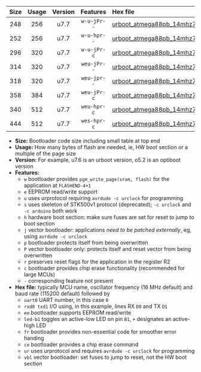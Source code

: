 |Size|Usage|Version|Features|Hex file|
|:-:|:-:|:-:|:-:|:--|
|248|256|u7.7|`w-u-jPr--`|[urboot_atmega88pb_14mhz7456_9600bps_uart0_rxd0_txd1_led+b5_ur_vbl.hex](https://raw.githubusercontent.com/stefanrueger/urboot.hex/main/cores/minicore/atmega88pb/fcpu_14mhz7456/9600_bps/urboot_atmega88pb_14mhz7456_9600bps_uart0_rxd0_txd1_led+b5_ur_vbl.hex)|
|252|256|u7.7|`w-u-hpr--`|[urboot_atmega88pb_14mhz7456_9600bps_uart0_rxd0_txd1_led+b5_fr_ur.hex](https://raw.githubusercontent.com/stefanrueger/urboot.hex/main/cores/minicore/atmega88pb/fcpu_14mhz7456/9600_bps/urboot_atmega88pb_14mhz7456_9600bps_uart0_rxd0_txd1_led+b5_fr_ur.hex)|
|296|320|u7.7|`w-u-jPr-c`|[urboot_atmega88pb_14mhz7456_9600bps_uart0_rxd0_txd1_led+b5_fr_ce_ur_vbl.hex](https://raw.githubusercontent.com/stefanrueger/urboot.hex/main/cores/minicore/atmega88pb/fcpu_14mhz7456/9600_bps/urboot_atmega88pb_14mhz7456_9600bps_uart0_rxd0_txd1_led+b5_fr_ce_ur_vbl.hex)|
|314|320|u7.7|`weu-jPr--`|[urboot_atmega88pb_14mhz7456_9600bps_uart0_rxd0_txd1_ee_led+b5_ur_vbl.hex](https://raw.githubusercontent.com/stefanrueger/urboot.hex/main/cores/minicore/atmega88pb/fcpu_14mhz7456/9600_bps/urboot_atmega88pb_14mhz7456_9600bps_uart0_rxd0_txd1_ee_led+b5_ur_vbl.hex)|
|318|320|u7.7|`weu-jpr--`|[urboot_atmega88pb_14mhz7456_9600bps_uart0_rxd0_txd1_ee_led+b5_fr_ur_vbl.hex](https://raw.githubusercontent.com/stefanrueger/urboot.hex/main/cores/minicore/atmega88pb/fcpu_14mhz7456/9600_bps/urboot_atmega88pb_14mhz7456_9600bps_uart0_rxd0_txd1_ee_led+b5_fr_ur_vbl.hex)|
|358|384|u7.7|`weu-jPr-c`|[urboot_atmega88pb_14mhz7456_9600bps_uart0_rxd0_txd1_ee_led+b5_fr_ce_ur_vbl.hex](https://raw.githubusercontent.com/stefanrueger/urboot.hex/main/cores/minicore/atmega88pb/fcpu_14mhz7456/9600_bps/urboot_atmega88pb_14mhz7456_9600bps_uart0_rxd0_txd1_ee_led+b5_fr_ce_ur_vbl.hex)|
|340|512|u7.7|`weu-hpr-c`|[urboot_atmega88pb_14mhz7456_9600bps_uart0_rxd0_txd1_ee_led+b5_fr_ce_ur.hex](https://raw.githubusercontent.com/stefanrueger/urboot.hex/main/cores/minicore/atmega88pb/fcpu_14mhz7456/9600_bps/urboot_atmega88pb_14mhz7456_9600bps_uart0_rxd0_txd1_ee_led+b5_fr_ce_ur.hex)|
|444|512|u7.7|`wes-hpr-c`|[urboot_atmega88pb_14mhz7456_9600bps_uart0_rxd0_txd1_ee_led+b5_fr_ce.hex](https://raw.githubusercontent.com/stefanrueger/urboot.hex/main/cores/minicore/atmega88pb/fcpu_14mhz7456/9600_bps/urboot_atmega88pb_14mhz7456_9600bps_uart0_rxd0_txd1_ee_led+b5_fr_ce.hex)|

- **Size:** Bootloader code size including small table at top end
- **Usage:** How many bytes of flash are needed, ie, HW boot section or a multiple of the page size
- **Version:** For example, u7.6 is an urboot version, o5.2 is an optiboot version
- **Features:**
  + `w` bootloader provides `pgm_write_page(sram, flash)` for the application at `FLASHEND-4+1`
  + `e` EEPROM read/write support
  + `u` uses urprotocol requiring `avrdude -c urclock` for programming
  + `s` uses skeleton of STK500v1 protocol (deprecated); `-c urclock` and `-c arduino` both work
  + `h` hardware boot section: make sure fuses are set for reset to jump to boot section
  + `j` vector bootloader: applications *need to be patched externally*, eg, using `avrdude -c urclock`
  + `p` bootloader protects itself from being overwritten
  + `P` vector bootloader only: protects itself and reset vector from being overwritten
  + `r` preserves reset flags for the application in the register R2
  + `c` bootloader provides chip erase functionality (recommended for large MCUs)
  + `-` corresponding feature not present
- **Hex file:** typically MCU name, oscillator frequency (16 MHz default) and baud rate (115200 default) followed by
  + `uart0` UART number, in this case `0`
  + `rxd0 txd1` I/O using, in this example, lines RX `D0` and TX `D1`
  + `ee` bootloader supports EEPROM read/write
  + `led-b1` toggles an active-low LED on pin `B1`, `+` designates an active-high LED
  + `fr` bootloader provides non-essential code for smoother error handing
  + `ce` bootloader provides a chip erase command
  + `ur` uses urprotocol and requires `avrdude -c urclock` for programming
  + `vbl` vector bootloader: set fuses to jump to reset, not the HW boot section
